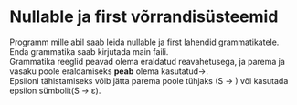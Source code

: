 # Nullable ja first võrrandisüsteemid
Programm mille abil saab leida nullable ja first lahendid grammatikatele. Enda grammatika saab kirjutada main faili. <br>
Grammatika reeglid peavad olema eraldatud reavahetusega, ja parema ja vasaku poole eraldamiseks __peab__ olema kasutatud→. <br>
Epsiloni tähistamiseks võib jätta parema poole tühjaks (S →  ) või kasutada epsilon sümbolit(S → ε).
